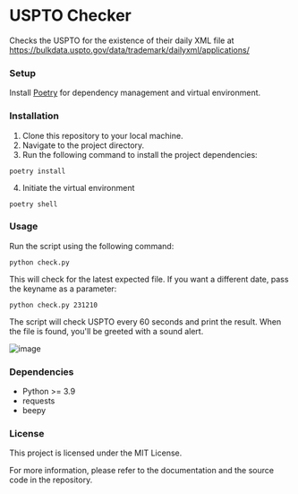 # USPTO Checker

Checks the USPTO for the existence of their daily XML file at https://bulkdata.uspto.gov/data/trademark/dailyxml/applications/

### Setup

Install [Poetry](https://python-poetry.org/) for dependency management and virtual environment.

### Installation

1. Clone this repository to your local machine.
2. Navigate to the project directory.
3. Run the following command to install the project dependencies:
    
```
poetry install
```
    
4. Initiate the virtual environment

```
poetry shell
```

    
### Usage

    
Run the script using the following command:
    
```
python check.py
```
    
This will check for the latest expected file. If you want a different date, pass the keyname as a parameter:

```
python check.py 231210
```


The script will check USPTO every 60 seconds and print the result. When the file is found, you'll be greeted with a sound alert.

![image](https://github.com/rodbv/uspto_check/assets/882489/f38b0fe0-4f51-4910-9b0e-2c2ac54ac3fc)

### Dependencies

- Python >= 3.9
- requests
- beepy

### License

This project is licensed under the MIT License.

For more information, please refer to the documentation and the source code in the repository.
